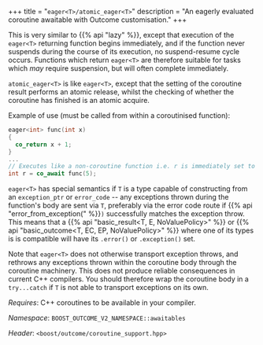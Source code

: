 +++
title = "`eager<T>/atomic_eager<T>`"
description = "An eagerly evaluated coroutine awaitable with Outcome customisation."
+++

This is very similar to {{% api "lazy<T>" %}}, except that execution of the `eager<T>`
returning function begins immediately, and if the function never suspends during the
course of its execution, no suspend-resume cycle occurs. Functions which return `eager<T>`
are therefore suitable for tasks which *may* require suspension, but will often complete
immediately.

`atomic_eager<T>` is like `eager<T>`, except that the setting of the coroutine result
performs an atomic release, whilst the checking of whether the coroutine has finished
is an atomic acquire.

Example of use (must be called from within a coroutinised function):

```c++
eager<int> func(int x)
{
  co_return x + 1;
}
...
// Executes like a non-coroutine function i.e. r is immediately set to 6.
int r = co_await func(5);
```

`eager<T>` has special semantics if `T` is a type capable of constructing from
an `exception_ptr` or `error_code` -- any exceptions thrown during the function's body
are sent via `T`, preferably via the error code route if {{% api "error_from_exception(" %}}`)`
successfully matches the exception throw. This means that a {{% api "basic_result<T, E, NoValuePolicy>" %}}
or {{% api "basic_outcome<T, EC, EP, NoValuePolicy>" %}} where one of its types is
is compatible will have its `.error()` or `.exception()` set.

Note that `eager<T>` does not otherwise transport exception throws, and rethrows
any exceptions thrown within the coroutine body through the coroutine machinery.
This does not produce reliable consequences in current C++ compilers. You should
therefore wrap the coroutine body in a `try...catch` if `T` is not able to transport
exceptions on its own.

*Requires*: C++ coroutines to be available in your compiler.

*Namespace*: `BOOST_OUTCOME_V2_NAMESPACE::awaitables`

*Header*: `<boost/outcome/coroutine_support.hpp>`
